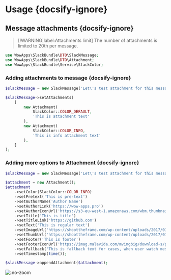 # Usage {docsify-ignore}

## Message attachments {docsify-ignore}

> [!WARNING|label:Attachments limit]
> The number of attachments is limited to 20th per message.

```php
use WowApps\SlackBundle\DTO\SlackMessage;
use WowApps\SlackBundle\DTO\Attachment;
use WowApps\SlackBundle\Service\SlackColor;
```

### Adding attachments to message {docsify-ignore}

```php
$slackMessage = new SlackMessage('Let\'s test attachment for this message');

$slackMessage->setAttachments(
    [
        new Attachment(
            SlackColor::COLOR_DEFAULT,
            'This is attachment text'
        ),
        new Attachment(
            SlackColor::COLOR_INFO,
            'This is info attachment text'
        ),
    ]
);
```

### Adding more options to Attachment {docsify-ignore}

```php
$slackMessage = new SlackMessage('Let\'s test attachment for this message');

$attachment = new Attachment();
$attachment
    ->setColor(SlackColor::COLOR_INFO)
    ->setPretext('This is pre-text')
    ->setAuthorName('Author Name')
    ->setAuthorLink('https://wow-apps.pro')
    ->setAuthorIconUrl('https://s3-eu-west-1.amazonaws.com/wbm.thumbnail/dissolve/1200/713853.jpg')
    ->setTitle('This is title')
    ->setTitleLink('https://github.com')
    ->setText('This is regular text')
    ->setImageUrl('https://shoottheframe.com/wp-content/uploads/2017/01/Sander_Grefte_shoot_the_land_shoot_the_frame_3-500x500.jpg')
    ->setThumbUrl('https://shoottheframe.com/wp-content/uploads/2017/01/Sander_Grefte_shoot_the_land_shoot_the_frame_3-500x500.jpg')
    ->setFooter('This is footer')
    ->setFooterIconUrl('https://imag.malavida.com/mvimgbig/download-s/php-5-393-0.jpg')
    ->setFallback('This is fallback text for cases, when user watch message in compact mode')
    ->setTimestamp(time());

$slackMessage->appendAttachment($attachment);
```

![](https://wow-apps.github.io/symfony-slack-bot/assets/images/docs/using-2.jpg ":no-zoom")
